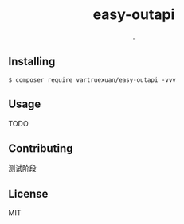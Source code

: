 <h1 align="center"> easy-outapi </h1>

<p align="center"> .</p>


## Installing

```shell
$ composer require vartruexuan/easy-outapi -vvv
```

## Usage

TODO

## Contributing

测试阶段
## License

MIT